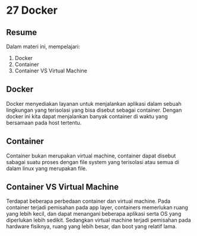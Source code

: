 # 27 Docker
## Resume

Dalam materi ini, mempelajari:
  1. Docker
  2. Container 
  3. Container VS Virtual Machine
  
## Docker
Docker menyediakan layanan untuk menjalankan aplikasi dalam sebuah lingkungan yang terisolasi yang bisa disebut sebagai container. Dengan docker ini kita dapat menjalankan banyak container di waktu yang bersamaan pada host tertentu.

## Container 
Container bukan merupakan virtual machine, container dapat disebut sabagai suatu proses dengan file system yang terisolasi atau semua di dalam linux yang merupakan file.

## Container VS Virtual Machine
Terdapat beberapa perbedaan container dan virtual machine. Pada container terjadi pemisahan pada app layer, containers memerlukan ruang yang lebih kecil, dan dapat menangani beberapa aplikasi serta OS yang diperlukan lebih sedikit. Sedangkan virtual machine terjadi pemisahan pada hardware fisiknya, ruang yang lebih besar, dan boot yang relatif lama. 